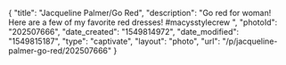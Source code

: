 {
    "title": "Jacqueline Palmer\/Go Red",
    "description": "Go red for woman! Here are a few of my favorite red dresses! #macysstylecrew ",
    "photoId": "202507666",
    "date_created": "1549814972",
    "date_modified": "1549815187",
    "type": "captivate",
    "layout": "photo",
    "url": "\/p\/jacqueline-palmer-go-red\/202507666"
}